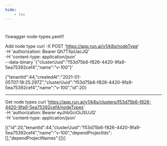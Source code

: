 ```yaml
---
hide:
    - toc
---
```

#

!!swagger node-types.yaml!!







Add node type
curl -X POST 'https://app.run.ai/v1/k8s/nodeType' \
  -H 'authorization: Bearer Qh7TXpUacJQ' \
  -H 'content-type: application/json' \
  --data-binary '{"clusterUuid":"f53d75b6-f826-4420-9fa9-5ea75392cef4","name":"v-100"}' 

{"tenantId":44,"createdAt":"2021-01-05T07:18:25.297Z","clusterUuid":"f53d75b6-f826-4420-9fa9-5ea75392cef4","name":"v-100","id":20}

----
Get node types
curl 'https://app.run.ai/v1/k8s/clusters/f53d75b6-f826-4420-9fa9-5ea75392cef4/nodeTypes' \
  -H 'authorization: Bearer eyJhbGciOiJSUJQ' \
  -H 'content-type: application/json' 

[{"id":20,"tenantId":44,"clusterUuid":"f53d75b6-f826-4420-9fa9-5ea75392cef4","name":"v-100","dependProjectIds":[],"dependProjectNames":[]}]


